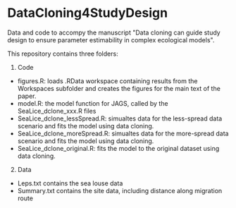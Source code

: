 # DataCloning4StudyDesign
Data and code to accompy the manuscript "Data cloning can guide study design to ensure parameter estimability in complex ecological models".  

This repository contains three folders:
1) Code
  - figures.R: loads .RData workspace containing results from the Workspaces subfolder and creates the figures for the main text of the paper.
  - model.R: the model function for JAGS, called by the SeaLice_dclone_xxx.R files
  - SeaLice_dclone_lessSpread.R: simualtes data for the less-spread data scenario and fits the model using data cloning.
  - SeaLice_dclone_moreSpread.R: simualtes data for the more-spread data scenario and fits the model using data cloning.
  - SeaLice_dclone_original.R: fits the model to the original dataset using data cloning.

2) Data
  - Leps.txt contains the sea louse data
  - Summary.txt contains the site data, including distance along migration route
  
